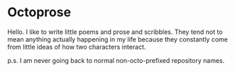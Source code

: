 Octoprose
=========

Hello. I like to write little poems and prose and scribbles. They tend not to mean anything actually happening in my life because they constantly come from little ideas of how two characters interact.

p.s. I am never going back to normal non-octo-prefixed repository names.
